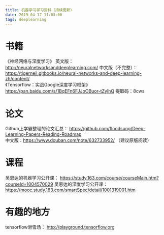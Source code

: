 ```yaml
---
title: 机器学习学习资料（持续更新）
date: 2019-04-17 11:03:00
tags: deeplearning
---
```


# 书籍
《神经网络与深度学习》<!--more-->
英文版：http://neuralnetworksanddeeplearning.com/
中文版（不完整）：https://tigerneil.gitbooks.io/neural-networks-and-deep-learning-zh/content/  
《Tensorflow：实战Google深度学习框架》  
https://pan.baidu.com/s/1BqEFn6FJJoOBuor-tZylhQ     提取码：8cws

# 论文
Github上学霸整理的论文汇总：
https://github.com/floodsung/Deep-Learning-Papers-Reading-Roadmap  
中文版：https://www.douban.com/note/632733952/
（建议原版阅读）

# 课程
吴恩达的机器学习公开课：
https://study.163.com/course/courseMain.htm?courseId=1004570029
吴恩达的深度学习公开课：
https://mooc.study.163.com/smartSpec/detail/1001319001.htm

# 有趣的地方
tensorflow滑雪场：
http://playground.tensorflow.org
